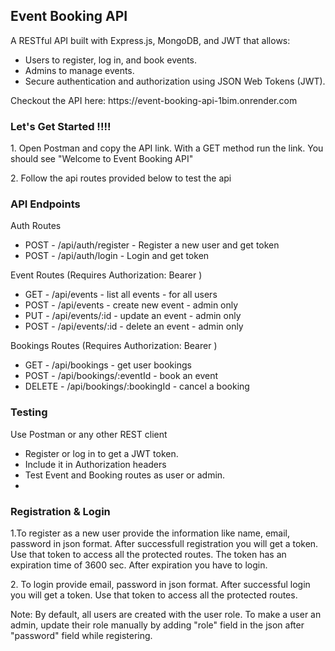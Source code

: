 <h2>Event Booking API</h2>
<p>A RESTful API built with Express.js, MongoDB, and JWT that allows:</p>
<ul>
   <li>Users to register, log in, and book events.</li>
   <li>Admins to manage events.</li>
   <li>Secure authentication and authorization using JSON Web Tokens (JWT).</li>
</ul>

<p>Checkout the API here: https://event-booking-api-1bim.onrender.com </p>

<h3>Let's Get Started !!!!</h3>

<p>1. Open Postman and copy the API link. With a GET method run the link. You should see "Welcome to Event Booking API"</p>
<p>2. Follow the api routes provided below to test the api</p>

<h3>API Endpoints</h3>
<p>Auth Routes</p>
<ul>
   <li>POST - /api/auth/register - Register a new user and get token</li>
   <li>POST - /api/auth/login - Login and get token</li>
</ul>

<p>Event Routes (Requires Authorization: Bearer <token> )</p>
<ul>
   <li>GET - /api/events - list all events - for all users</li>
   <li>POST - /api/events - create new event - admin only</li>
   <li>PUT - /api/events/:id - update an event - admin only</li>
   <li>POST - /api/events/:id - delete an event - admin only</li>
</ul>

<p>Bookings Routes (Requires Authorization: Bearer <token> )</p>
<ul>
   <li>GET - /api/bookings - get user bookings</li>
   <li>POST - /api/bookings/:eventId - book an event</li>
   <li>DELETE - /api/bookings/:bookingId - cancel a booking</li>
</ul>

<h3>Testing</h3>
<p>Use Postman or any other REST client</p>
<ul>
   <li>Register or log in to get a JWT token.</li>
   <li>Include it in Authorization headers</li>
   <li>Test Event and Booking routes as user or admin.<li>
</ul>

<h3>Registration & Login</h3>

<p>1.To register as a new user provide the information like name, email, password in json format. After successfull registration you will get a token. Use that token to access all the protected routes. The token has an expiration time of 3600 sec. After expiration you have to login.</p>

<p>2. To login provide email, password in json format. After successful login you will get a token. Use that token to access all the protected routes.</p>

<p>Note: By default, all users are created with the user role. To make a user an admin, update their role manually by adding "role" field in the json after "password" field while registering.</p>